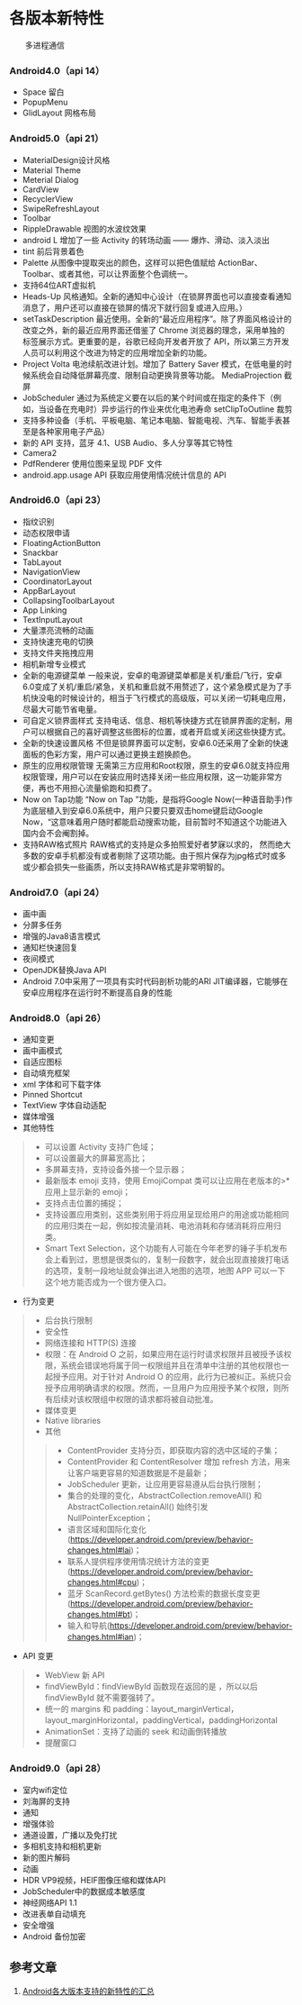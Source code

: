 # 各版本新特性
　　多进程通信

### Android4.0（api 14）

- Space 留白
- PopupMenu
- GlidLayout 网格布局

### Android5.0（api 21）

- MaterialDesign设计风格
- Material Theme
- Meterial Dialog
- CardView
- RecyclerView
- SwipeRefreshLayout
- Toolbar
- RippleDrawable 视图的水波纹效果
- android L 增加了一些 Activity 的转场动画 —— 爆炸、滑动、淡入淡出
- tint 前后背景着色
- Palette 从图像中提取突出的颜色，这样可以把色值赋给 ActionBar、Toolbar、或者其他，可以让界面整个色调统一。
- 支持64位ART虚拟机
- Heads-Up 风格通知。全新的通知中心设计（在锁屏界面也可以直接查看通知消息了，用户还可以直接在锁屏的情况下就行回复或进入应用。）
- setTaskDescription 最近使用。全新的“最近应用程序”。除了界面风格设计的改变之外，新的最近应用界面还借鉴了 Chrome 浏览器的理念，采用单独的标签展示方式。更重要的是，谷歌已经向开发者开放了 API，所以第三方开发人员可以利用这个改进为特定的应用增加全新的功能。
- Project Volta 电池续航改进计划。增加了 Battery Saver 模式，在低电量的时候系统会自动降低屏幕亮度、限制自动更换背景等功能。
   MediaProjection 截屏
- JobScheduler 通过为系统定义要在以后的某个时间或在指定的条件下（例如，当设备在充电时）异步运行的作业来优化电池寿命
   setClipToOutline 裁剪
- 支持多种设备（手机、平板电脑、笔记本电脑、智能电视、汽车、智能手表甚至是各种家用电子产品）
- 新的 API 支持，蓝牙 4.1、USB Audio、多人分享等其它特性
- Camera2
- PdfRenderer 使用位图来呈现 PDF 文件
- android.app.usage API 获取应用使用情况统计信息的 API

### Android6.0（api 23）

- 指纹识别
- 动态权限申请
- FloatingActionButton
- Snackbar
- TabLayout
- NavigationView
- CoordinatorLayout
- AppBarLayout
- CollapsingToolbarLayout
- App Linking
- TextInputLayout
- 大量漂亮流畅的动画
- 支持快速充电的切换
- 支持文件夹拖拽应用
- 相机新增专业模式
- 全新的电源键菜单 一般来说，安卓的电源键菜单都是关机/重启/飞行，安卓6.0变成了关机/重启/紧急，关机和重启就不用赘述了，这个紧急模式是为了手机快没电的时候设计的，相当于飞行模式的高级版，可以关闭一切耗电应用，尽最大可能节省电量。
- 可自定义锁界面样式 支持电话、信息、相机等快捷方式在锁屏界面的定制，用户可以根据自己的喜好调整这些图标的位置，或者开启或关闭这些快捷方式。
- 全新的快速设置风格 不但是锁屏界面可以定制，安卓6.0还采用了全新的快速面板的色彩方案，用户可以通过更换主题换颜色。
- 原生的应用权限管理 无需第三方应用和Root权限，原生的安卓6.0就支持应用权限管理，用户可以在安装应用时选择关闭一些应用权限，这一功能非常方便，再也不用担心流量偷跑和扣费了。
- Now on Tap功能 “Now on Tap ”功能，是指将Google Now(一种语音助手)作为底层植入到安卓6.0系统中，用户只要只要双击home键启动Google Now，“这意味着用户随时都能启动搜索功能，目前暂时不知道这个功能进入国内会不会阉割掉。
- 支持RAW格式照片 RAW格式的支持是众多拍照爱好者梦寐以求的， 然而绝大多数的安卓手机都没有或者剔除了这项功能。由于照片保存为jpg格式时或多或少都会损失一些画质，所以支持RAW格式是非常明智的。

### Android7.0（api 24）

- 画中画
- 分屏多任务
- 增强的Java8语言模式
- 通知栏快速回复
- 夜间模式
- OpenJDK替换Java API
- Android 7.0中采用了一项具有实时代码剖析功能的ARI JIT编译器，它能够在安卓应用程序在运行时不断提高自身的性能

### Android8.0（api 26）

- 通知变更
- 画中画模式
- 自适应图标
- 自动填充框架
- xml 字体和可下载字体
- Pinned Shortcut
- TextView 字体自动适配
- 媒体增强
- 其他特性

> - 可以设置 Activity 支持广色域；
> - 可以设置最大的屏幕宽高比；
> - 多屏幕支持，支持设备外接一个显示器；
> - 最新版本 emoji 支持，使用 EmojiCompat 类可以让应用在老版本的>* 应用上显示新的 emoji；
> - 支持点击位置的捕捉；
> - 支持设置应用类别，这些类别用于将应用呈现给用户的用途或功能相同的应用归类在一起，例如按流量消耗、电池消耗和存储消耗将应用归类。
> - Smart Text Selection，这个功能有人可能在今年老罗的锤子手机发布会上看到过，思想是很类似的，复制一段数字，就会出现直接拨打电话的选项，复制一段地址就会弹出进入地图的选项，地图 APP 可以一下这个地方能否成为一个很方便入口。

- 行为变更

> - 后台执行限制
> - 安全性
> - 网络连接和 HTTP(S) 连接
> - 权限：在 Android O 之前，如果应用在运行时请求权限并且被授予该权限，系统会错误地将属于同一权限组并且在清单中注册的其他权限也一起授予应用。对于针对 Android O 的应用，此行为已被纠正。系统只会授予应用明确请求的权限。然而，一旦用户为应用授予某个权限，则所有后续对该权限组中权限的请求都将被自动批准。
> - 媒体变更
> - Native libraries
> - 其他
>
> > - ContentProvider 支持分页，即获取内容的选中区域的子集；
> > - ContentProvider 和 ContentResolver 增加 refresh 方法，用来让客户端更容易的知道数据是不是最新；
> > - JobScheduler 更新，让应用更容易遵从后台执行限制；
> > - 集合的处理的变化，AbstractCollection.removeAll() 和 AbstractCollection.retainAll() 始终引发 NullPointerException；
> > - 语言区域和国际化变化(https://developer.android.com/preview/behavior-changes.html#lai)；
> > - 联系人提供程序使用情况统计方法的变更(https://developer.android.com/preview/behavior-changes.html#cpu)；
> > - 蓝牙 ScanRecord.getBytes() 方法检索的数据长度变更(https://developer.android.com/preview/behavior-changes.html#bt)；
> > - 输入和导航(https://developer.android.com/preview/behavior-changes.html#ian)；

- API 变更

> - WebView 新 API
> - findViewById：findViewById 函数现在返回的是 ，所以以后 findViewById 就不需要强转了。
> - 统一的 margins 和 padding：layout_marginVertical，layout_marginHorizontal，paddingVertical，paddingHorizontal
> - AnimationSet：支持了动画的 seek 和动画倒转播放
> - 提醒窗口

### Android9.0（api 28）

- 室内wifi定位
- 刘海屏的支持
- 通知
- 增强体验
- 通道设置，广播以及免打扰
- 多相机支持和相机更新
- 新的图片解码
- 动画
- HDR VP9视频，HEIF图像压缩和媒体API
- JobScheduler中的数据成本敏感度
- 神经网络API 1.1
- 改进表单自动填充
- 安全增强
- Android 备份加密


## 参考文章
1. [Android各大版本支持的新特性的汇总](https://www.jianshu.com/p/c4f1bf460c8b)

